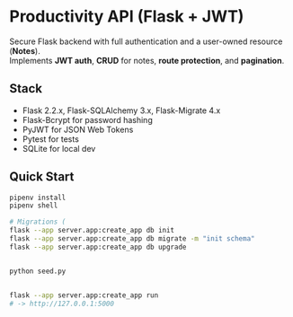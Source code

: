 # Productivity API (Flask + JWT)

Secure Flask backend with full authentication and a user-owned resource (**Notes**).  
Implements **JWT auth**, **CRUD** for notes, **route protection**, and **pagination**.

## Stack
- Flask 2.2.x, Flask-SQLAlchemy 3.x, Flask-Migrate 4.x
- Flask-Bcrypt for password hashing
- PyJWT for JSON Web Tokens
- Pytest for tests
- SQLite for local dev

## Quick Start
```bash
pipenv install
pipenv shell

# Migrations (
flask --app server.app:create_app db init
flask --app server.app:create_app db migrate -m "init schema"
flask --app server.app:create_app db upgrade


python seed.py


flask --app server.app:create_app run
# -> http://127.0.0.1:5000